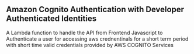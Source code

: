 ## Amazon Cognito Authentication with Developer Authenticated Identities
A Lambda function to handle the API from Frontend Javascript to Authenticate a user for accessing aws crednentinals for a short term period with short time valid credentials provided by AWS COGNITO Services 
